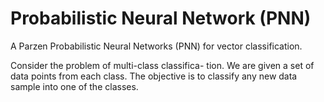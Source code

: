 # Probabilistic Neural Network (PNN)
A Parzen Probabilistic Neural Networks (PNN) for vector classification.

Consider the problem of multi-class classifica- tion. We are given a set of data points from each class. The objective is to classify any new data sample into one of the classes.
